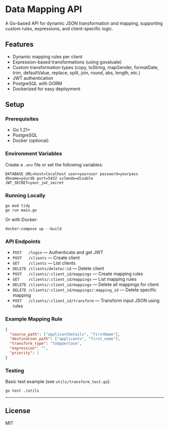# Data Mapping API

A Go-based API for dynamic JSON transformation and mapping, supporting custom rules, expressions, and client-specific logic.

## Features
- Dynamic mapping rules per client
- Expression-based transformations (using govaluate)
- Custom transformation types (copy, toString, mapGender, formatDate, trim, defaultValue, replace, split, join, round, abs, length, etc.)
- JWT authentication
- PostgreSQL with GORM
- Dockerized for easy deployment

## Setup

### Prerequisites
- Go 1.21+
- PostgreSQL
- Docker (optional)

### Environment Variables
Create a `.env` file or set the following variables:

```
DATABASE_URL=host=localhost user=youruser password=yourpass dbname=yourdb port=5432 sslmode=disable
JWT_SECRET=your_jwt_secret
```

### Running Locally

```
go mod tidy
go run main.go
```

Or with Docker:

```
docker-compose up --build
```

### API Endpoints

- `POST   /login` — Authenticate and get JWT
- `POST   /clients` — Create client
- `GET    /clients` — List clients
- `DELETE /clients/delete/:id` — Delete client
- `POST   /clients/:client_id/mappings` — Create mapping rules
- `GET    /clients/:client_id/mappings` — List mapping rules
- `DELETE /clients/:client_id/mappings` — Delete all mappings for client
- `DELETE /clients/:client_id/mappings/:mapping_id` — Delete specific mapping
- `POST   /clients/:client_id/transform` — Transform input JSON using rules

### Example Mapping Rule
```json
{
  "source_path": ["applicantDetails", "firstName"],
  "destination_path": ["applicants", "first_name"],
  "transform_type": "toUpperCase",
  "expression": "",
  "priority": 1
}
```

### Testing

Basic test example (see `utils/transform_test.go`):

```
go test ./utils
```

---

## License
MIT
